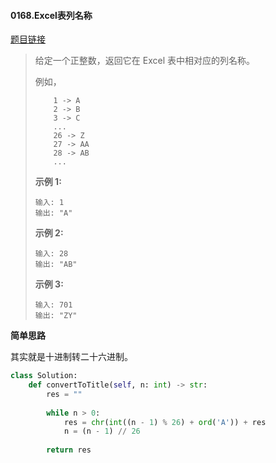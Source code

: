 #### 0168.Excel表列名称
[题目链接](https://leetcode-cn.com/problems/excel-sheet-column-title)
> 给定一个正整数，返回它在 Excel 表中相对应的列名称。
>
> 例如，
>
> ```
>     1 -> A
>     2 -> B
>     3 -> C
>     ...
>     26 -> Z
>     27 -> AA
>     28 -> AB 
>     ...
> ```
>
> **示例 1:**
>
> ```
> 输入: 1
> 输出: "A"
> ```
>
> **示例 2:**
>
> ```
> 输入: 28
> 输出: "AB"
> ```
>
> **示例 3:**
>
> ```
> 输入: 701
> 输出: "ZY"
> ```

**简单思路**

其实就是十进制转二十六进制。

```python
class Solution:
    def convertToTitle(self, n: int) -> str:
        res = ""
        
        while n > 0:
            res = chr(int((n - 1) % 26) + ord('A')) + res
            n = (n - 1) // 26
        
        return res
```

